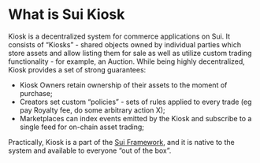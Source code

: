 # What is Sui Kiosk

Kiosk is a decentralized system for commerce applications on Sui. It consists of “Kiosks” - shared objects owned by individual parties which store assets and allow listing them for sale as well as utilize custom trading functionality - for example, an Auction. While being highly decentralized, Kiosk provides a set of strong guarantees:

- Kiosk Owners retain ownership of their assets to the moment of purchase;
- Creators set custom “policies” - sets of rules applied to every trade (eg pay Royalty fee, do some arbitrary action X);
- Marketplaces can index events emitted by the Kiosk and subscribe to a single feed for on-chain asset trading;

Practically, Kiosk is a part of the [Sui Framework](https://github.com/MystenLabs/sui/tree/main/crates/sui-framework/packages/sui-framework), and it is native to the system and available to everyone “out of the box”.

<!-- 

Kiosk is type defined in the `kiosk` module in the  package.

Key points:

1. Kiosk is a decentralized solution
2. Gives access to global on-chain liquidity
3. Provides safety guarantees for Kiosk owners
4. Allows creators to control all trades and fees
5. Helps marketplaces index and monetize discovery of assets

-->